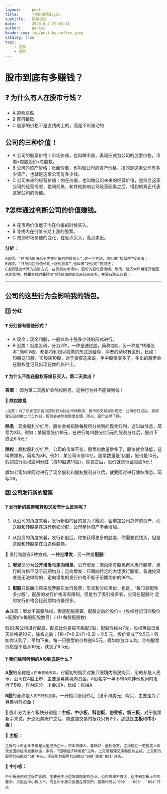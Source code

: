 ```yaml
---
layout:     post
title:      🌟初识股票day01
subtitle:   股票投资
date:       2020-6-2 22:03:16
author:     gankai
header-img: img/post-bg-coffee.jpeg
catalog: true
tags:
    - 股票
    - 理财
---
```


# 股市到底有多赚钱？

## ❓ 为什么有人在股市亏钱？

 - A 追涨杀跌
 - B 盲目跟风
 - C 股票的价格不是直线向上的，而是不断波动的

## 公司的三种价值！

- A 公司的股票价格：市场价值，也叫做市值，表现形式为公司的股票价格。市值=每股股价x总股数。
- B 公司的资产价格：账面价值，也叫做公司的资产价格，指的是这家公司有多少资产，也就是这家公司有多少钱。
- C 公司未来的经营价值：内在价值，也叫做公司未来的经营价值，是综合这家公司的经营情况，盈利前景，和其他影响公司经营因素之后，得到的真正代表这家公司的价值。

##  ❓怎样通过判断公司的价值赚钱。

- A 在市场价值低于内在价值的时候买入。
- B 寻找内在价值长期上涨的股票。
- C 预测市场价值的变化，在低点买入，高点卖出。

**分析：** 

	A选项，"在市场价值低于内在价值的时候买入",这一个方法，也叫做“捡烟蒂”投资法；
	B选项，“寻找内在价值长期上涨的股票”,也叫做“好公司”投资法；
	C选项是技术派的投资方式，在真实的市场中，股价的变化受情绪，政策，经济大环境等其他因素的影响，想要单纯的靠预测市场价值的变化来低买高卖，并没有那么容易；

--------

## 公司的这些行为会影响我的钱包。

### 1️⃣ 分红

#### ❓ 分红都有哪些形式？

- A 现金：现金利股，一般以每十股多少钱的形式进行。
- B 股票：股票股利，分为2种，一种是送红股，简称`送股`，另一种是“转赠股本”,简称`转股`，都是将利润以股票的形式送给你，两者的纳税有区别，比如：10股送10股，10股转10股，对于投资这来说，手中股票变多了。多出的股票会在股权登记日出现在你的账户上。

#### ❓ 为什么不能在股权等级日买入，第二天卖出？

**答案：** 因为第二天股价会除权除息，这种行为并不能赚到钱！



📖 **除权除息**

	⚠️注意：为了防止空手套白狼的行为扰乱市场秩序，股市的交易规则规定：公司分红过后，股权登记日的第二个工作日，股价会被除权除息处理，所以，股价必然下跌。

**除息**：现金股利分红后，股价会被扣除每股所分摊到的现金红利，这叫做除息，简写为XD。例如：某股票股价10元，在进行每10股分红5元的股利分红后，股价下跌至9.5元！

**除权**：股权股利分红后，公司的市值不变，股票的数量增多了，股价就会降低，这叫做除权，简写为XR。例如：某公司市值10亿，股票数量是1亿股，股价是10元，假如进行股权股利分红（每10股送10股），除权之后，股价就降低至每股5元！

假如公司如果同时进行了现金股利和股权股利分红后，就要同时进行除权除息，简写DR。

### 2️⃣ 公司发行新的股票

#### ❓  发行新的股票和转股送股有什么区别呢？

1. 从公司的角度来看，发行新股的目的是为了融资，会增加公司总体的资产，而送股和转股是在进行例如分配，公司整体资产不会增加。

2. 从投资的角度来看，发行新股后，你想获得更多的股票，你需要花钱买，但是送股和转股是在白送你股票。

🔰 发行新股有2种方式，一种是**增发**，另一种是**配股**!

1. **增发**又分为**公开增发**和**定向增发**，公开增发：面向所有股民再次发行股票，发行的价格不低于前期均分；定向增发：只面向特定的大佬发行股票，普通投资者是无法申购的，定向增发的发行价格不低于前期均价的90%。

2. **配股**只是面向原来股票股东发行股票，形式和分红类似，也是，“每10股配售多少股”。配股的发行价格没有限制，但是为了吸引投资者，公司在配股时 定的发行价格会比前期均价低很多。

   

⚠️注意：增发不需要除权，但是配股需要。配股之后的股价=（股权登记日的股价+配股价x每股配股数目）/ (1+每股配股数)

假如:某公司进行配股，配股比例是每10股配2股，配股价格为7元，股权等级日当天价格是10元，除权之后：(10+7*0.2)/(1+0.2) = 9.5 元，股价变成了9.5元！假如你认购了，平均下来，每一只股票的价格是9.5元，假如你放弃认购，你的股票价格是不是从10元，跌到了9.5元。



#### ❓  我们经常听到的A股到底是什么？

**A股**的全称是`人民币普通股票`，它最初的购买对象只限境内居民购买，用的都是人民币，公司在A股上市，主要是募集境内资金，A股名字一半不带A除非他也同时发行了B股，作为区分，才会加A，比如：张裕A

**B股**的全称是`人民币特种股票`，一开始只限用外汇（港币和美元）购买，主要是为了募集境外资金！



🌟 股市分为**五**个板块分别是：**主板**，**中小板**，**科创板**，**创业板**，**新三板**，对于股票新手来说，开通股票账户之后，能直接交易的板块只有2个，那就是**主板**和**中小板**！

📌  **主板：**

`主板的上市企业多半是大型成熟企业，资本规模大，基础好，盈利稳定，主板能在一定程度上体现全国的经济发展状态，素有，“国明经济晴雨表”之称，上交所和深交所都设有主板，上交所的股票代码都以‘60’开头，深交所的股票代码都以‘000’或者‘001’开头。`

📌 **中小板：**

`中小板是相对主板而言的，主要是中小型发展稳定的企业，公司规模不够大，达不到主板上市的要求，只能在中小板上市，而且中小板只设置在深交所，股票代码以‘002’，‘003’，‘004’开头`


